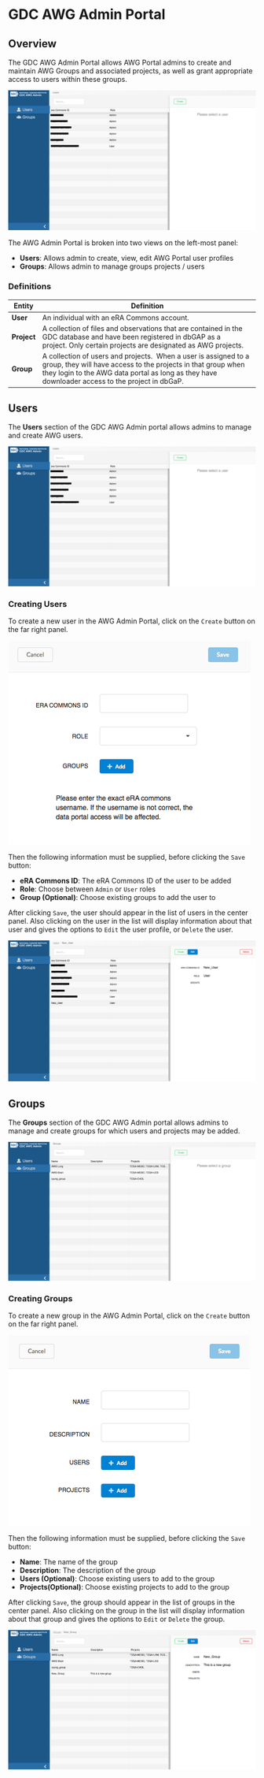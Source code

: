 # GDC AWG Admin Portal

## Overview

The GDC AWG Admin Portal allows AWG Portal admins to create and maintain AWG Groups and associated projects, as well as grant appropriate access to users within these groups.

[![GDC AWG Portal Main Page](images/AWG_Admin.png)](images/AWG_Admin.png "Click to see the full image.")

The AWG Admin Portal is broken into two views on the left-most panel:

* __Users__: Allows admin to create, view, edit AWG Portal user profiles
* __Groups__: Allows admin to manage groups projects / users

### Definitions

| Entity | Definition |
|---|---|
| __User__  | An individual with an eRA Commons account. |
| __Project__  | A  collection of files and observations that are contained in the GDC database and have been registered in dbGAP as a project. Only certain projects are designated as AWG projects.|
| __Group__  | A collection of users and projects.  When a user is assigned to a group, they will have access to the projects in that group when they login to the AWG data portal as long as they have downloader access to the project in dbGaP.|

## Users

The __Users__ section of the GDC AWG Admin portal allows admins to manage and create AWG users.

[![GDC AWG Portal Main Page](images/AWG_Admin.png)](images/AWG_Admin.png "Click to see the full image.")

### Creating Users

To create a new user in the AWG Admin Portal, click on the `Create` button on the far right panel.

[![GDC AWG Portal Main Page](images/AWG_Admin_Create_User.png)](images/AWG_Admin_Create_User.png "Click to see the full image.")

Then the following information must be supplied, before clicking the `Save` button:

* __eRA Commons ID__: The eRA Commons ID of the user to be added
* __Role__: Choose between `Admin` or `User` roles
* __Group (Optional)__: Choose existing groups to add the user to

After clicking `Save`, the user should appear in the list of users in the center panel.  Also clicking on the user in the list will display information about that user and gives the options to `Edit` the user profile, or `Delete` the user.

[![GDC AWG Portal Main Page](images/AWG_Admin_New_User.png)](images/AWG_Admin_New_User.png "Click to see the full image.")

## Groups

The __Groups__ section of the GDC AWG Admin portal allows admins to manage and create groups for which users and projects may be added.

[![GDC AWG Portal Main Page](images/AWG_Admin_Group.png)](images/AWG_Admin_Group.png "Click to see the full image.")

### Creating Groups

To create a new group in the AWG Admin Portal, click on the `Create` button on the far right panel.

[![GDC AWG Portal Main Page](images/AWG_Admin_Groups_Add.png)](images/AWG_Admin_Groups_Add.png "Click to see the full image.")

Then the following information must be supplied, before clicking the `Save` button:

* __Name__: The name of the group
* __Description__: The description of the group
* __Users (Optional)__: Choose existing users to add to the group
* __Projects(Optional)__: Choose existing projects to add to the group

After clicking `Save`, the group should appear in the list of groups in the center panel.  Also clicking on the group in the list will display information about that group and gives the options to `Edit` or `Delete` the group.

[![GDC AWG Portal Main Page](images/AWG_Admin_New_Group.png)](images/AWG_Admin_New_Group.png "Click to see the full image.")
